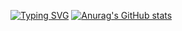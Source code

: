 [![Typing SVG](https://readme-typing-svg.herokuapp.com?font=Ma+Shan+Zheng&pause=1000&color=00D30C&width=435&lines=%E8%BF%99%E6%98%AF%E4%B8%80%E4%BD%8D%E8%BF%87%E6%B0%94%E7%9A%84%E8%80%81%E8%BD%A6%E8%BD%A6~;%E5%88%AB%E7%9C%8B%E5%95%A6%EF%BC%8C%E5%90%8E%E9%9D%A2%E4%BB%80%E4%B9%88%E9%83%BD%E6%B2%A1%E6%9C%89%E4%BA%86XD)](https://git.io/typing-svg)
[![Anurag's GitHub stats](https://github-readme-stats.vercel.app/api?username=Huaxidesu&count_private=true&show_icons=true&theme=great-gatsby)](https://github.com/anuraghazra/github-readme-stats)

